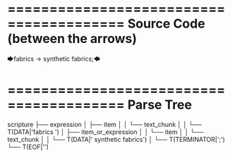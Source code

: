 ========================================
Source Code (between the arrows)
========================================

🡆fabrics -> synthetic fabrics;🡄

========================================
Parse Tree
========================================

scripture
├── expression
│   ├── item
│   │   └── text_chunk
│   │       └── T(DATA|'fabrics ')
│   ├── item_or_expression
│   │   └── item
│   │       └── text_chunk
│   │           └── T(DATA|' synthetic fabrics')
│   └── T(TERMINATOR|';')
└── T(EOF|'<EOF>')